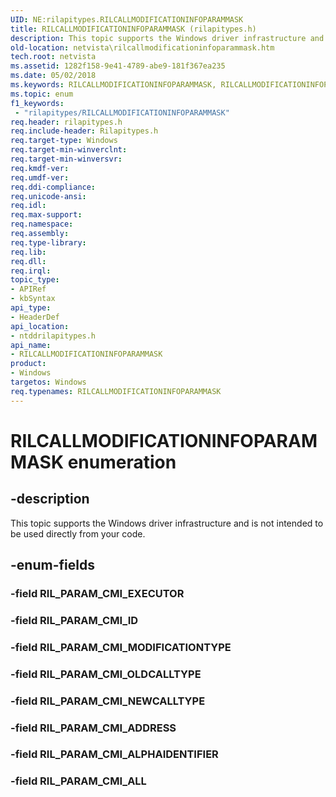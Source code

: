 ```yaml
---
UID: NE:rilapitypes.RILCALLMODIFICATIONINFOPARAMMASK
title: RILCALLMODIFICATIONINFOPARAMMASK (rilapitypes.h)
description: This topic supports the Windows driver infrastructure and is not intended to be used directly from your code.
old-location: netvista\rilcallmodificationinfoparammask.htm
tech.root: netvista
ms.assetid: 1282f158-9e41-4789-abe9-181f367ea235
ms.date: 05/02/2018
ms.keywords: RILCALLMODIFICATIONINFOPARAMMASK, RILCALLMODIFICATIONINFOPARAMMASK enumeration [Network Drivers Starting with Windows Vista], RIL_PARAM_CMI_ADDRESS, RIL_PARAM_CMI_ALL, RIL_PARAM_CMI_ALPHAIDENTIFIER, RIL_PARAM_CMI_ID, RIL_PARAM_CMI_MODIFICATIONTYPE, RIL_PARAM_CMI_NEWCALLTYPE, RIL_PARAM_CMI_OLDCALLTYPE, netvista.rilcallmodificationinfoparammask, ntddrilapitypes/RILCALLMODIFICATIONINFOPARAMMASK, ntddrilapitypes/RIL_PARAM_CMI_ADDRESS, ntddrilapitypes/RIL_PARAM_CMI_ALL, ntddrilapitypes/RIL_PARAM_CMI_ALPHAIDENTIFIER, ntddrilapitypes/RIL_PARAM_CMI_ID, ntddrilapitypes/RIL_PARAM_CMI_MODIFICATIONTYPE, ntddrilapitypes/RIL_PARAM_CMI_NEWCALLTYPE, ntddrilapitypes/RIL_PARAM_CMI_OLDCALLTYPE
ms.topic: enum
f1_keywords:
 - "rilapitypes/RILCALLMODIFICATIONINFOPARAMMASK"
req.header: rilapitypes.h
req.include-header: Rilapitypes.h
req.target-type: Windows
req.target-min-winverclnt: 
req.target-min-winversvr: 
req.kmdf-ver: 
req.umdf-ver: 
req.ddi-compliance: 
req.unicode-ansi: 
req.idl: 
req.max-support: 
req.namespace: 
req.assembly: 
req.type-library: 
req.lib: 
req.dll: 
req.irql: 
topic_type:
- APIRef
- kbSyntax
api_type:
- HeaderDef
api_location:
- ntddrilapitypes.h
api_name:
- RILCALLMODIFICATIONINFOPARAMMASK
product:
- Windows
targetos: Windows
req.typenames: RILCALLMODIFICATIONINFOPARAMMASK
---
```


# RILCALLMODIFICATIONINFOPARAMMASK enumeration


## -description


This topic supports the Windows driver infrastructure and is not intended to be used directly from your code.


## -enum-fields




### -field RIL_PARAM_CMI_EXECUTOR


### -field RIL_PARAM_CMI_ID


### -field RIL_PARAM_CMI_MODIFICATIONTYPE


### -field RIL_PARAM_CMI_OLDCALLTYPE


### -field RIL_PARAM_CMI_NEWCALLTYPE


### -field RIL_PARAM_CMI_ADDRESS


### -field RIL_PARAM_CMI_ALPHAIDENTIFIER


### -field RIL_PARAM_CMI_ALL

